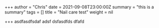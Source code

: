 +++
author = "Chris"
date = 2021-09-08T23:00:00Z
summary = "this is a summary"
tags = []
title = "Nail care test"
weight = nil

+++
asdfasdfsdaf adsf dsfasdfds dfafd